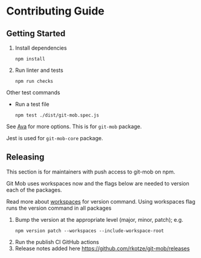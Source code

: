 # Contributing Guide

## Getting Started

1. Install dependencies
   ```
   npm install
   ```
1. Run linter and tests
   ```
   npm run checks
   ```

Other test commands

- Run a test file

  ```
  npm test ./dist/git-mob.spec.js
  ```

See [Ava](https://github.com/avajs/ava) for more options. This is for `git-mob` package.

Jest is used for `git-mob-core` package.

## Releasing

This section is for maintainers with push access to git-mob on npm.

Git Mob uses workspaces now and the flags below are needed to version each of the packages.

Read more about [workspaces](https://docs.npmjs.com/cli/v8/commands/npm-version?v=true#workspaces) for version command. Using workspaces flag runs the version command in all packages

1. Bump the version at the appropriate level (major, minor, patch); e.g.
   ```
   npm version patch --workspaces --include-workspace-root
   ```
2. Run the publish CI GitHub actions
3. Release notes added here https://github.com/rkotze/git-mob/releases

